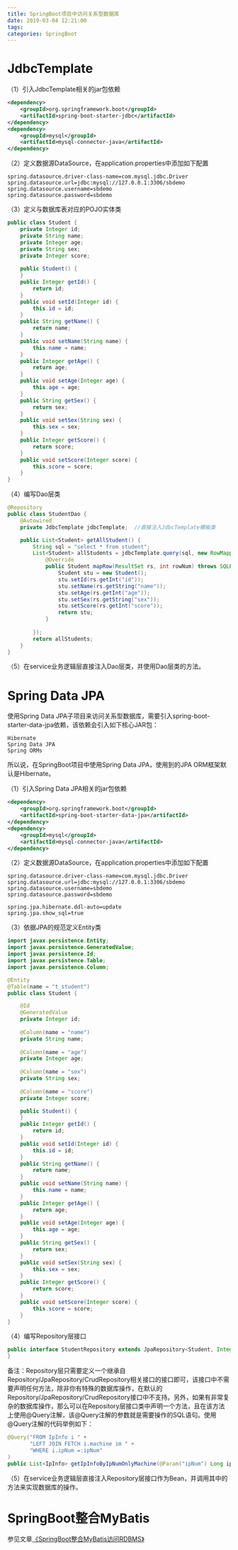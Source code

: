 ```yaml
---
title: SpringBoot项目中访问关系型数据库
date: 2019-03-04 12:21:00
tags:
categories: SpringBoot
---
```


# JdbcTemplate

（1）引入JdbcTemplate相关的jar包依赖

```xml
<dependency>
    <groupId>org.springframework.boot</groupId>
    <artifactId>spring-boot-starter-jdbc</artifactId>
</dependency>
<dependency>
    <groupId>mysql</groupId>
    <artifactId>mysql-connector-java</artifactId>
</dependency>
```

（2）定义数据源DataSource，在application.properties中添加如下配置

    spring.datasource.driver-class-name=com.mysql.jdbc.Driver
    spring.datasource.url=jdbc:mysql://127.0.0.1:3306/sbdemo
    spring.datasource.username=sbdemo
    spring.datasource.password=sbdemo

（3）定义与数据库表对应的POJO实体类

```java
public class Student {
    private Integer id;
    private String name;
    private Integer age;
    private String sex;
    private Integer score;
    
    public Student() {
    }
    public Integer getId() {
        return id;
    }
    public void setId(Integer id) {
        this.id = id;
    }
    public String getName() {
        return name;
    }
    public void setName(String name) {
        this.name = name;
    }
    public Integer getAge() {
        return age;
    }
    public void setAge(Integer age) {
        this.age = age;
    }
    public String getSex() {
        return sex;
    }
    public void setSex(String sex) {
        this.sex = sex;
    }
    public Integer getScore() {
        return score;
    }
    public void setScore(Integer score) {
        this.score = score;
    }
}
```

（4）编写Dao层类

```java
@Repository
public class StudentDao {
    @Autowired
    private JdbcTemplate jdbcTemplate;  //直接注入JdbcTemplate模板类

    public List<Student> getAllStudent() {
        String sql = "select * from student";
        List<Student> allStudents = jdbcTemplate.query(sql, new RowMapper<Student>(){
            @Override
            public Student mapRow(ResultSet rs, int rowNum) throws SQLException {
                Student stu = new Student();
                stu.setId(rs.getInt("id"));
                stu.setName(rs.getString("name"));
                stu.setAge(rs.getInt("age"));
                stu.setSex(rs.getString("sex"));
                stu.setScore(rs.getInt("score"));
                return stu;
            }
                     
        });
        return allStudents;
    }
}
```

（5）在service业务逻辑层直接注入Dao层类，并使用Dao层类的方法。

# Spring Data JPA

使用Spring Data JPA子项目来访问关系型数据库，需要引入spring-boot-starter-data-jpa依赖，该依赖会引入如下核心JAR包：

    Hibernate
    Spring Data JPA
    Spring ORMs

所以说，在SpringBoot项目中使用Spring Data JPA，使用到的JPA ORM框架默认是Hibernate。

（1）引入Spring Data JPA相关的jar包依赖

```xml
<dependency>
    <groupId>org.springframework.boot</groupId>
    <artifactId>spring-boot-starter-data-jpa</artifactId>
</dependency>
<dependency>
    <groupId>mysql</groupId>
    <artifactId>mysql-connector-java</artifactId>
</dependency>
```

（2）定义数据源DataSource，在application.properties中添加如下配置

    spring.datasource.driver-class-name=com.mysql.jdbc.Driver
    spring.datasource.url=jdbc:mysql://127.0.0.1:3306/sbdemo
    spring.datasource.username=sbdemo
    spring.datasource.password=sbdemo
     
    spring.jpa.hibernate.ddl-auto=update
    spring.jpa.show_sql=true

（3）依据JPA的规范定义Entity类

```java
import javax.persistence.Entity;
import javax.persistence.GeneratedValue;
import javax.persistence.Id;
import javax.persistence.Table;
import javax.persistence.Column;

@Entity
@Table(name = "t_student")
public class Student {

    @Id
    @GeneratedValue
    private Integer id;
    
    @Column(name = "name")
    private String name; 
    
    @Column(name = "age")
    private Integer age;
    
    @Column(name = "sex")
    private String sex;
    
    @Column(name = "score")
    private Integer score;

    public Student() {
    }
    public Integer getId() {
        return id;
    }
    public void setId(Integer id) {
        this.id = id;
    }
    public String getName() {
        return name;
    }
    public void setName(String name) {
        this.name = name;
    }
    public Integer getAge() {
        return age;
    }
    public void setAge(Integer age) {
        this.age = age;
    }
    public String getSex() {
        return sex;
    }
    public void setSex(String sex) {
        this.sex = sex;
    }
    public Integer getScore() {
        return score;
    }
    public void setScore(Integer score) {
        this.score = score;
    } 
}
```

（4）编写Repository层接口

```java
public interface StudentRepository extends JpaRepository<Student, Integer> {
}
```

备注：Repository层只需要定义一个继承自Repository/JpaRepository/CrudRepository相关接口的接口即可，该接口中不需要声明任何方法，除非你有特殊的数据库操作，在默认的Repository/JpaRepository/CrudRepository接口中不支持。另外，如果有非常复杂的数据库操作，那么可以在Repository层接口类中声明一个方法，且在该方法上使用@Query注解，该@Query注解的参数就是需要操作的SQL语句。使用@Query注解的代码举例如下：

```java
@Query("FROM IpInfo i " +
       "LEFT JOIN FETCH i.machine im " +
       "WHERE i.ipNum =:ipNum"
) 
public List<IpInfo> getIpInfoByIpNumOnlyMachine(@Param("ipNum") Long ipNum);
```

（5）在service业务逻辑层直接注入Repository层接口作为Bean，并调用其中的方法来实现数据库的操作。

# SpringBoot整合MyBatis

参见文章[《SpringBoot整合MyBatis访问RDBMS》](https://wangjianno1.github.io/2019/03/04/SpringBoot%E6%95%B4%E5%90%88MyBatis%E8%AE%BF%E9%97%AERDBMS/)
